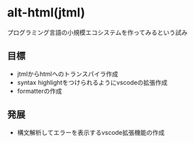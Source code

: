 # alt-html(jtml)
プログラミング言語の小規模エコシステムを作ってみるという試み
## 目標
- jtmlからhtmlへのトランスパイラ作成
- syntax highlightをつけられるようにvscodeの拡張作成
- formatterの作成

## 発展
- 構文解析してエラーを表示するvscode拡張機能の作成
